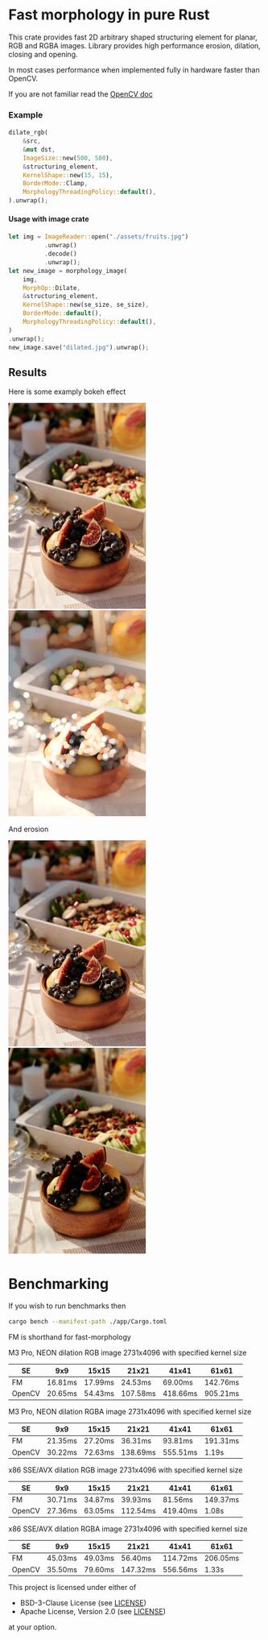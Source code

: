 # Fast morphology in pure Rust

This crate provides fast 2D arbitrary shaped structuring element for planar, RGB and RGBA images.
Library provides high performance erosion, dilation, closing and opening.

In most cases performance when implemented fully in hardware faster than OpenCV.

If you are not familiar read the [OpenCV doc](https://docs.opencv.org/4.x/d9/d61/tutorial_py_morphological_ops.html)

### Example

```rust
dilate_rgb(
    &src,
    &mut dst,
    ImageSize::new(500, 500),
    &structuring_element,
    KernelShape::new(15, 15),
    BorderMode::Clamp,
    MorphologyThreadingPolicy::default(),
).unwrap();
```

#### Usage with image crate

```rust
let img = ImageReader::open("./assets/fruits.jpg")
          .unwrap()
          .decode()
          .unwrap();
let new_image = morphology_image(
    img,
    MorphOp::Dilate,
    &structuring_element,
    KernelShape::new(se_size, se_size),
    BorderMode::default(),
    MorphologyThreadingPolicy::default(),
)
.unwrap();
new_image.save("dilated.jpg").unwrap();
```

## Results

Here is some examply bokeh effect

<p float="left">
    <img src="https://github.com/awxkee/fast_morphology/blob/master/assets/fruits.jpg?raw=true" width="273" height="409">
    <img src="https://github.com/awxkee/fast_morphology/blob/master/assets/bokeh.jpg?raw=true" width="273" height="409">
</p>

And erosion

<p float="left">
    <img src="https://github.com/awxkee/fast_morphology/blob/master/assets/fruits.jpg?raw=true" width="273" height="409">
    <img src="https://github.com/awxkee/fast_morphology/blob/master/assets/erosion.jpg?raw=true" width="273" height="409">
</p>

# Benchmarking

If you wish to run benchmarks then

```bash
cargo bench --manifest-path ./app/Cargo.toml
```

FM is shorthand for fast-morphology

M3 Pro, NEON dilation RGB image 2731x4096 with specified kernel size

| SE     | 9x9     | 15x15   | 21x21    | 41x41    | 61x61    |
|--------|---------|---------|----------|----------|----------|
| FM     | 16.81ms | 17.99ms | 24.53ms  | 69.00ms  | 142.76ms |
| OpenCV | 20.65ms | 54.43ms | 107.58ms | 418.66ms | 905.21ms |

M3 Pro, NEON dilation RGBA image 2731x4096 with specified kernel size

| SE     | 9x9     | 15x15   | 21x21    | 41x41    | 61x61    |
|--------|---------|---------|----------|----------|----------|
| FM     | 21.35ms | 27.20ms | 36.31ms  | 93.81ms  | 191.31ms |
| OpenCV | 30.22ms | 72.63ms | 138.69ms | 555.51ms | 1.19s    |

x86 SSE/AVX dilation RGB image 2731x4096 with specified kernel size

| SE     | 9x9     | 15x15   | 21x21    | 41x41    | 61x61    |
|--------|---------|---------|----------|----------|----------|
| FM     | 30.71ms | 34.87ms | 39.93ms  | 81.56ms  | 149.37ms |
| OpenCV | 27.36ms | 63.05ms | 112.54ms | 419.40ms | 1.08s    |

x86 SSE/AVX dilation RGBA image 2731x4096 with specified kernel size

| SE     | 9x9     | 15x15   | 21x21    | 41x41    | 61x61    |
|--------|---------|---------|----------|----------|----------|
| FM     | 45.03ms | 49.03ms | 56.40ms  | 114.72ms | 206.05ms |
| OpenCV | 35.50ms | 79.60ms | 147.32ms | 556.56ms | 1.33s    |

This project is licensed under either of

- BSD-3-Clause License (see [LICENSE](LICENSE.md))
- Apache License, Version 2.0 (see [LICENSE](LICENSE-APACHE.md))

at your option.